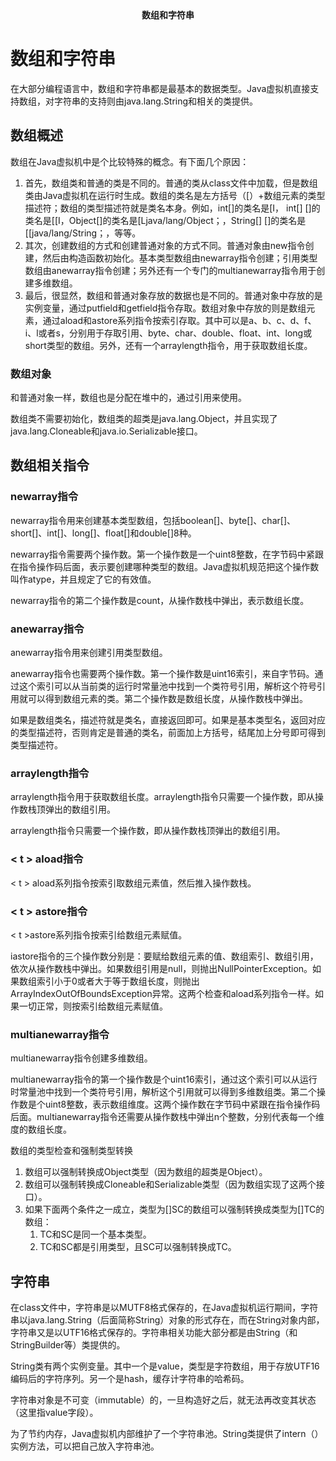 <center><b>数组和字符串</b></center>

# 数组和字符串

在大部分编程语言中，数组和字符串都是最基本的数据类型。Java虚拟机直接支持数组，对字符串的支持则由java.lang.String和相关的类提供。



## 数组概述

数组在Java虚拟机中是个比较特殊的概念。有下面几个原因：

1. 首先，数组类和普通的类是不同的。普通的类从class文件中加载，但是数组类由Java虚拟机在运行时生成。数组的类名是左方括号（[）+数组元素的类型描述符；数组的类型描述符就是类名本身。例如，int[]的类名是[I，	int[] []的类名是[[I，Object[]的类名是[Ljava/lang/Object；，String[] []的类名是[[java/lang/String；，等等。
2. 其次，创建数组的方式和创建普通对象的方式不同。普通对象由new指令创建，然后由构造函数初始化。基本类型数组由newarray指令创建；引用类型数组由anewarray指令创建；另外还有一个专门的multianewarray指令用于创建多维数组。
3. 最后，很显然，数组和普通对象存放的数据也是不同的。普通对象中存放的是实例变量，通过putfield和getfield指令存取。数组对象中存放的则是数组元素，通过<t>aload和<t>astore系列指令按索引存取。其中<t>可以是a、b、c、d、f、i、l或者s，分别用于存取引用、byte、char、double、float、int、long或short类型的数组。另外，还有一个arraylength指令，用于获取数组长度。



### 数组对象

和普通对象一样，数组也是分配在堆中的，通过引用来使用。



数组类不需要初始化，数组类的超类是java.lang.Object，并且实现了java.lang.Cloneable和java.io.Serializable接口。



## 数组相关指令

### newarray指令

newarray指令用来创建基本类型数组，包括boolean[]、byte[]、char[]、short[]、int[]、long[]、float[]和double[]8种。



newarray指令需要两个操作数。第一个操作数是一个uint8整数，在字节码中紧跟在指令操作码后面，表示要创建哪种类型的数组。Java虚拟机规范把这个操作数叫作atype，并且规定了它的有效值。



newarray指令的第二个操作数是count，从操作数栈中弹出，表示数组长度。



### anewarray指令

anewarray指令用来创建引用类型数组。



anewarray指令也需要两个操作数。第一个操作数是uint16索引，来自字节码。通过这个索引可以从当前类的运行时常量池中找到一个类符号引用，解析这个符号引用就可以得到数组元素的类。第二个操作数是数组长度，从操作数栈中弹出。



如果是数组类名，描述符就是类名，直接返回即可。如果是基本类型名，返回对应的类型描述符，否则肯定是普通的类名，前面加上方括号，结尾加上分号即可得到类型描述符。



### arraylength指令

arraylength指令用于获取数组长度。arraylength指令只需要一个操作数，即从操作数栈顶弹出的数组引用。

arraylength指令只需要一个操作数，即从操作数栈顶弹出的数组引用。



###  < t > aload指令

 < t > aload系列指令按索引取数组元素值，然后推入操作数栈。



### < t > astore指令

< t >astore系列指令按索引给数组元素赋值。 



iastore指令的三个操作数分别是：要赋给数组元素的值、数组索引、数组引用，依次从操作数栈中弹出。如果数组引用是null，则抛出NullPointerException。如果数组索引小于0或者大于等于数组长度，则抛出ArrayIndexOutOfBoundsException异常。这两个检查和<t>aload系列指令一样。如果一切正常，则按索引给数组元素赋值。



### multianewarray指令

multianewarray指令创建多维数组。



multianewarray指令的第一个操作数是个uint16索引，通过这个索引可以从运行时常量池中找到一个类符号引用，解析这个引用就可以得到多维数组类。第二个操作数是个uint8整数，表示数组维度。这两个操作数在字节码中紧跟在指令操作码后面。multianewarray指令还需要从操作数栈中弹出n个整数，分别代表每一个维度的数组长度。



数组的类型检查和强制类型转换

1. 数组可以强制转换成Object类型（因为数组的超类是Object）。
2. 数组可以强制转换成Cloneable和Serializable类型（因为数组实现了这两个接口）。
3. 如果下面两个条件之一成立，类型为[]SC的数组可以强制转换成类型为[]TC的数组：
   1. TC和SC是同一个基本类型。
   2. TC和SC都是引用类型，且SC可以强制转换成TC。



## 字符串

在class文件中，字符串是以MUTF8格式保存的，在Java虚拟机运行期间，字符串以java.lang.String（后面简称String）对象的形式存在，而在String对象内部，字符串又是以UTF16格式保存的。字符串相关功能大部分都是由String（和StringBuilder等）类提供的。

String类有两个实例变量。其中一个是value，类型是字符数组，用于存放UTF16编码后的字符序列。另一个是hash，缓存计字符串的哈希码。

字符串对象是不可变（immutable）的，一旦构造好之后，就无法再改变其状态（这里指value字段）。

为了节约内存，Java虚拟机内部维护了一个字符串池。String类提供了intern（）实例方法，可以把自己放入字符串池。





